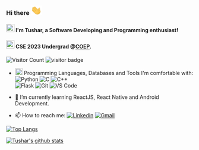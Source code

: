 ### Hi there <img src="https://raw.githubusercontent.com/PrajjwalDatir/PrajjwalDatir/master/assets/wave.gif" width="30px" height="25px">

#### <img src="https://user-images.githubusercontent.com/69508845/147593555-efaf08f1-29aa-404f-865a-eedbd4eea455.png" width="22px" height="22px"> I'm Tushar, a Software Developing and Programming enthusiast! 
#### <img src="https://user-images.githubusercontent.com/69508845/147593407-4e9d4283-3b38-46e6-ba22-de52dd001d2e.png" width="22px" height="22px"> CSE 2023 Undergrad @[COEP](https://www.coep.org.in).
![Visitor Count](https://profile-counter.glitch.me/{pathadeTush}/count.svg)
![visitor badge](https://visitor-badge.glitch.me/badge?page_id=pathadeTush.visitor-badge)

- <img width="20px" height="18px" src="https://user-images.githubusercontent.com/69508845/147590010-f04cc84d-f587-4e93-b634-4bbbc6d5fdd3.png"> Programming Languages, Databases and Tools I'm comfortable with: <br>
![Python](https://img.shields.io/badge/-Python-3776AB?style=flat-square&logo=python&logoColor=ffffff)
![C](https://img.shields.io/badge/\-CC342D?style=flat-square&logo=C&logoColor=ffe8e8) 
![C++](https://img.shields.io/badge/-++-%23F7DF1C?style=flat-square&logo=C&logoColor=ffffff&color=00599c) <br>
![Flask](https://img.shields.io/badge/-Flask-E10098?style=flat-square&logo=flask&logoColor=ffffff&color=000000)
![Git](https://img.shields.io/badge/-Git-black?style=flat-square&logo=git&&logoColor=ffffff&color=F05032)
![VS Code](https://img.shields.io/badge/-VS%20Code-007ACC?style=flat-square&logo=visual-studio-code&logoColor=ffffff)

- 🌱 I’m currently learning ReactJS, React Native and Android Development. 
- 📫 How to reach me:
[![Linkedin](https://img.shields.io/badge/-LinkedIn-blue?style=flat&logo=Linkedin&logoColor=white)](https://in.linkedin.com/in/tushar-pathade-20503320b)
[![Gmail](https://img.shields.io/badge/-Gmail-c14438?style=flat&logo=Gmail&logoColor=white)](mailto:tusharpathade475@gmail.com)

[![Top Langs](https://github-readme-stats.vercel.app/api/top-langs/?username=pathadeTush)](https://github.com/anuraghazra/github-readme-stats)

[![Tushar's github stats](https://github-readme-stats.vercel.app/api?username=pathadeTush&count_private=true&show_icons=true&theme=radical&hide_rank=false)](https://github.com/anuraghazra/github-readme-stats)
<!--
**pathadeTush/pathadeTush** is a ✨ _special_ ✨ repository because its `README.md` (this file) appears on your GitHub profile.

Here are some ideas to get you started:

- 🔭 I’m currently working on ...
- 🌱 I’m currently learning ...
- 👯 I’m looking to collaborate on ...
- 🤔 I’m looking for help with ...
- 💬 Ask me about ...
- 📫 How to reach me: ...
- 😄 Pronouns: ...
- ⚡ Fun fact: ...
-->
